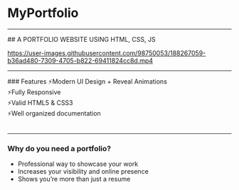 # MyPortfolio
<hr>
## A PORTFOLIO WEBSITE USING HTML, CSS, JS


https://user-images.githubusercontent.com/98750053/188267059-b36ad480-7309-4705-b822-69411824cc8d.mp4



<hr>
### Features 
⚡️Modern UI Design + Reveal Animations<br>
⚡️Fully Responsive<br>
⚡️Valid HTML5 & CSS3<br>
⚡️Well organized documentation<br>
<br>
<hr>

### Why do you need a portfolio?
- Professional way to showcase your work<br>
- Increases your visibility and online presence<br>
- Shows you’re more than just a resume<br>
